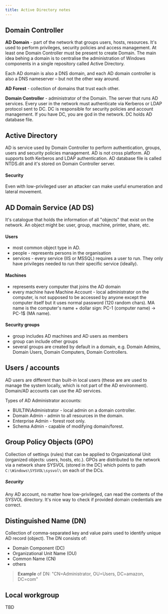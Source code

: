 ```yaml
---
title: Active Directory notes
---
```


## Domain Controller
**AD Domain** - part of the network that groups users, hosts, resources. It's used to perform privileges, security policies and access management. At least one Domain Controller must be present to create Domain. The main idea behing a domain is to centralise the administration of Windows components in a single repository called Active Directory.

Each AD domain is also a DNS domain, and each AD domain controller is also a DNS nameserver – but not the other way around.

**AD Forest** - collection of domains that trust each other.

**Domain Controller** - administrator of the Domain. The server that runs AD services. Every user in the network must authenticate via Kerberos or LDAP protocol sent to DC. DC is responsible for security policies and account management. If you have DC, you are god in the network. DC holds AD database file.

## Active Directory
AD is service used by Domain Controller to perform authentication, groups, users and security policies management. AD is not cross platform. AD supports both Kerberos and LDAP authentication. AD database file is called NTDS.dit and it's stored on Domain Controller server.

#### Security
Even with low-privileged user an attacker can make useful enumeration and lateral movement.

## AD Domain Service (AD DS)
It's catalogue that holds the information of all "objects" that exist on the network. An object might be: user, group, machine, printer, share, etc.

#### Users
- most common object type in AD.
- people - represents persons in the organisation
- services - every service (IIS or MSSQL) requires a user to run. They only have privileges needed to run their specific service (ideally).
    
#### Machines
- represents every computer that joins the AD domain
- every machine have Machine Account - local administrator on the computer, is not supposed to be accessed by anyone except the computer itself but it uses normal password (120 random chars). MA name is the computer's name + dollar sign: PC-1 (computer name) -> PC-1$ (MA name).

#### Security groups
- group includes AD machines and AD users as members
- group can include other groups
- several groups are created by default in a domain, e.g. Domain Admins, Domain Users, Domain Computers, Domain Controllers.

## Users / accounts
AD users are different than built-in local users (these are are used to manage the system locally, which is not part of the AD environment). Domain/AD accounts can use the AD services.

Types of AD Administrator accounts:
* BUILTIN\Administrator - local admin on a domain controller.
* Domain Admin - admin to all resources in the domain.
* Enterprise Admin - forest root only.
* Schema Admin - capable of modifying domain/forest.

## Group Policy Objects (GPO)
Collection of settings (rules) that can be applied to Organizational Unit (organized objects: users, hosts, etc.). GPOs are distributed to the network via a network share SYSVOL (stored in the DC) which points to path `C:\Windows\SYSVOL\sysvol\` on each of the DCs.

##### Security
Any AD account, no matter how low-privileged, can read the contents of the SYSVOL directory. It's nice way to check if provided domain credentials are correct.

## Distinguished Name (DN)
Collection of comma-separated key and value pairs used to identify unique AD record (object). The DN consists of:
* Domain Component (DC)
* Organizational Unit Name (OU)
* Common Name (CN)
* others

> **Example** of DN: "CN=Administrator, OU=Users, DC=amazon, DC=com" 

## Local workgroup
TBD